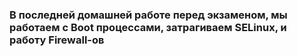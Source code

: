### В последней домашней работе перед экзаменом, мы работаем с Boot процессами, затрагиваем SELinux, и работу Firewall-ов